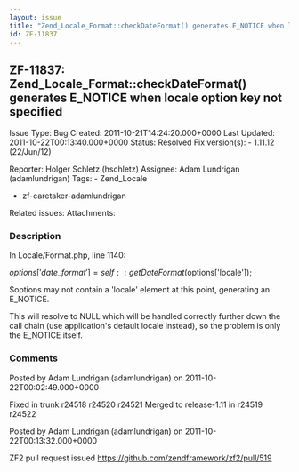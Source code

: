 ```yaml
---
layout: issue
title: "Zend_Locale_Format::checkDateFormat() generates E_NOTICE when locale option key not specified"
id: ZF-11837
---
```


ZF-11837: Zend\_Locale\_Format::checkDateFormat() generates E\_NOTICE when locale option key not specified
----------------------------------------------------------------------------------------------------------

 Issue Type: Bug Created: 2011-10-21T14:24:20.000+0000 Last Updated: 2011-10-22T00:13:40.000+0000 Status: Resolved Fix version(s): - 1.11.12 (22/Jun/12)
 
 Reporter:  Holger Schletz (hschletz)  Assignee:  Adam Lundrigan (adamlundrigan)  Tags: - Zend\_Locale
- zf-caretaker-adamlundrigan
 
 Related issues: 
 Attachments: 
### Description

In Locale/Format.php, line 1140:

$options['date\_format'] = self::getDateFormat($options['locale']);

$options may not contain a 'locale' element at this point, generating an E\_NOTICE.

This will resolve to NULL which will be handled correctly further down the call chain (use application's default locale instead), so the problem is only the E\_NOTICE itself.

 

 

### Comments

Posted by Adam Lundrigan (adamlundrigan) on 2011-10-22T00:02:49.000+0000

Fixed in trunk r24518 r24520 r24521 Merged to release-1.11 in r24519 r24522

 

 

Posted by Adam Lundrigan (adamlundrigan) on 2011-10-22T00:13:32.000+0000

ZF2 pull request issued <https://github.com/zendframework/zf2/pull/519>

 

 